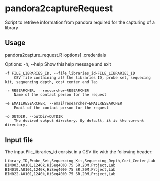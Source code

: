 # pandora2captureRequest
Script to retrieve information from pandora required for the capturing of a library


## Usage

pandora2capture_request.R [options] .credentials


Options:
	-h, --help
		Show this help message and exit

	-f FILE_LIBRARIES_ID, --file_libraries_id=FILE_LIBRARIES_ID
		CSV file containing all the libraries ID, probe set, sequecing kit, sequencing depth, cost center and lab

	-r RESEARCHER, --researcher=RESEARCHER
		Name of the contact person for the request

	-e EMAILRESEARCHER, --emailresearcher=EMAILRESEARCHER
		Email of the contact person for the request

	-o OUTDIR, --outDir=OUTDIR
		The desired output directory. By default, it is the current directory.
    
## Input file
The input File_libraries_id consist in a CSV file with the following header:

```
Library_ID,Probe_Set,Sequencing_Kit,Sequencing_Depth,Cost_Center,Lab
BIN003.A0101,1240k,HiSeq4000 75 SR,20M,Project,Lab
BIN019.A0101,1240k,HiSeq4000 75 SR,20M,Project,Lab
BIN022.A0101,1240k,HiSeq4000 75 SR,20M,Project,Lab
```
